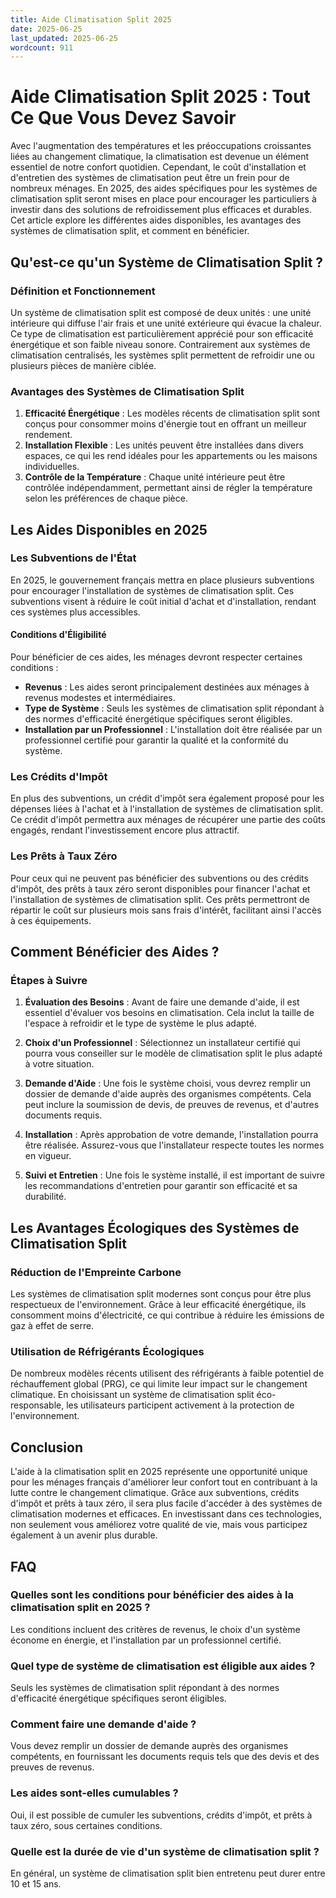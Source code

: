 ```yaml
---
title: Aide Climatisation Split 2025
date: 2025-06-25
last_updated: 2025-06-25
wordcount: 911
---
```


# Aide Climatisation Split 2025 : Tout Ce Que Vous Devez Savoir

Avec l'augmentation des températures et les préoccupations croissantes liées au changement climatique, la climatisation est devenue un élément essentiel de notre confort quotidien. Cependant, le coût d'installation et d'entretien des systèmes de climatisation peut être un frein pour de nombreux ménages. En 2025, des aides spécifiques pour les systèmes de climatisation split seront mises en place pour encourager les particuliers à investir dans des solutions de refroidissement plus efficaces et durables. Cet article explore les différentes aides disponibles, les avantages des systèmes de climatisation split, et comment en bénéficier.

## Qu'est-ce qu'un Système de Climatisation Split ?

### Définition et Fonctionnement

Un système de climatisation split est composé de deux unités : une unité intérieure qui diffuse l'air frais et une unité extérieure qui évacue la chaleur. Ce type de climatisation est particulièrement apprécié pour son efficacité énergétique et son faible niveau sonore. Contrairement aux systèmes de climatisation centralisés, les systèmes split permettent de refroidir une ou plusieurs pièces de manière ciblée.

### Avantages des Systèmes de Climatisation Split

1. **Efficacité Énergétique** : Les modèles récents de climatisation split sont conçus pour consommer moins d'énergie tout en offrant un meilleur rendement.
2. **Installation Flexible** : Les unités peuvent être installées dans divers espaces, ce qui les rend idéales pour les appartements ou les maisons individuelles.
3. **Contrôle de la Température** : Chaque unité intérieure peut être contrôlée indépendamment, permettant ainsi de régler la température selon les préférences de chaque pièce.

## Les Aides Disponibles en 2025

### Les Subventions de l'État

En 2025, le gouvernement français mettra en place plusieurs subventions pour encourager l'installation de systèmes de climatisation split. Ces subventions visent à réduire le coût initial d'achat et d'installation, rendant ces systèmes plus accessibles.

#### Conditions d'Éligibilité

Pour bénéficier de ces aides, les ménages devront respecter certaines conditions :

- **Revenus** : Les aides seront principalement destinées aux ménages à revenus modestes et intermédiaires.
- **Type de Système** : Seuls les systèmes de climatisation split répondant à des normes d'efficacité énergétique spécifiques seront éligibles.
- **Installation par un Professionnel** : L'installation doit être réalisée par un professionnel certifié pour garantir la qualité et la conformité du système.

### Les Crédits d'Impôt

En plus des subventions, un crédit d'impôt sera également proposé pour les dépenses liées à l'achat et à l'installation de systèmes de climatisation split. Ce crédit d'impôt permettra aux ménages de récupérer une partie des coûts engagés, rendant l'investissement encore plus attractif.

### Les Prêts à Taux Zéro

Pour ceux qui ne peuvent pas bénéficier des subventions ou des crédits d'impôt, des prêts à taux zéro seront disponibles pour financer l'achat et l'installation de systèmes de climatisation split. Ces prêts permettront de répartir le coût sur plusieurs mois sans frais d'intérêt, facilitant ainsi l'accès à ces équipements.

## Comment Bénéficier des Aides ?

### Étapes à Suivre

1. **Évaluation des Besoins** : Avant de faire une demande d'aide, il est essentiel d'évaluer vos besoins en climatisation. Cela inclut la taille de l'espace à refroidir et le type de système le plus adapté.
   
2. **Choix d'un Professionnel** : Sélectionnez un installateur certifié qui pourra vous conseiller sur le modèle de climatisation split le plus adapté à votre situation.

3. **Demande d'Aide** : Une fois le système choisi, vous devrez remplir un dossier de demande d'aide auprès des organismes compétents. Cela peut inclure la soumission de devis, de preuves de revenus, et d'autres documents requis.

4. **Installation** : Après approbation de votre demande, l'installation pourra être réalisée. Assurez-vous que l'installateur respecte toutes les normes en vigueur.

5. **Suivi et Entretien** : Une fois le système installé, il est important de suivre les recommandations d'entretien pour garantir son efficacité et sa durabilité.

## Les Avantages Écologiques des Systèmes de Climatisation Split

### Réduction de l'Empreinte Carbone

Les systèmes de climatisation split modernes sont conçus pour être plus respectueux de l'environnement. Grâce à leur efficacité énergétique, ils consomment moins d'électricité, ce qui contribue à réduire les émissions de gaz à effet de serre.

### Utilisation de Réfrigérants Écologiques

De nombreux modèles récents utilisent des réfrigérants à faible potentiel de réchauffement global (PRG), ce qui limite leur impact sur le changement climatique. En choisissant un système de climatisation split éco-responsable, les utilisateurs participent activement à la protection de l'environnement.

## Conclusion

L'aide à la climatisation split en 2025 représente une opportunité unique pour les ménages français d'améliorer leur confort tout en contribuant à la lutte contre le changement climatique. Grâce aux subventions, crédits d'impôt et prêts à taux zéro, il sera plus facile d'accéder à des systèmes de climatisation modernes et efficaces. En investissant dans ces technologies, non seulement vous améliorez votre qualité de vie, mais vous participez également à un avenir plus durable.

## FAQ

### Quelles sont les conditions pour bénéficier des aides à la climatisation split en 2025 ?

Les conditions incluent des critères de revenus, le choix d'un système économe en énergie, et l'installation par un professionnel certifié.

### Quel type de système de climatisation est éligible aux aides ?

Seuls les systèmes de climatisation split répondant à des normes d'efficacité énergétique spécifiques seront éligibles.

### Comment faire une demande d'aide ?

Vous devez remplir un dossier de demande auprès des organismes compétents, en fournissant les documents requis tels que des devis et des preuves de revenus.

### Les aides sont-elles cumulables ?

Oui, il est possible de cumuler les subventions, crédits d'impôt, et prêts à taux zéro, sous certaines conditions.

### Quelle est la durée de vie d'un système de climatisation split ?

En général, un système de climatisation split bien entretenu peut durer entre 10 et 15 ans.